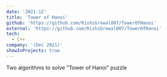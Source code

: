 ```yaml
---
date: '2021-12'
title: 'Tower of Hanoi'
github: 'https://github.com/RishiGrewal007/TowerOfHanoi'
external: 'https://github.com/RishiGrewal007/TowerOfHanoi'
tech:
  - C++
company: '(Dec 2021)'
showInProjects: true
---
```

Two algorithms to solve "Tower of Hanoi" puzzle